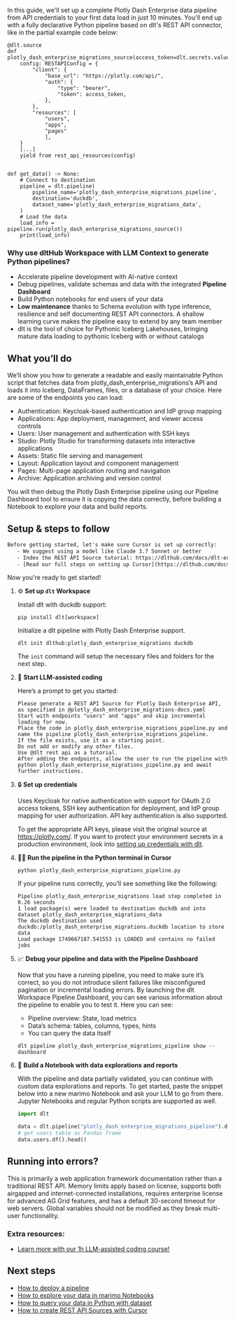 In this guide, we'll set up a complete Plotly Dash Enterprise data pipeline from API credentials to your first data load in just 10 minutes. You'll end up with a fully declarative Python pipeline based on dlt's REST API connector, like in the partial example code below:

```python-outcome
@dlt.source
def plotly_dash_enterprise_migrations_source(access_token=dlt.secrets.value):
    config: RESTAPIConfig = {
        "client": {
            "base_url": "https://plotly.com/api/",
            "auth": {
                "type": "bearer",
                "token": access_token,
            },
        },
        "resources": [
            "users",
            "apps",
            "pages"
            ],
    }
    [...]
    yield from rest_api_resources(config)


def get_data() -> None:
    # Connect to destination
    pipeline = dlt.pipeline(
        pipeline_name='plotly_dash_enterprise_migrations_pipeline',
        destination='duckdb',
        dataset_name='plotly_dash_enterprise_migrations_data', 
    )
    # Load the data
    load_info = pipeline.run(plotly_dash_enterprise_migrations_source())
    print(load_info) 
```

### Why use dltHub Workspace with LLM Context to generate Python pipelines?

- Accelerate pipeline development with AI-native context
- Debug pipelines, validate schemas and data with the integrated **Pipeline Dashboard**
- Build Python notebooks for end users of your data
- **Low maintenance** thanks to Schema evolution with type inference, resilience and self documenting REST API connectors. A shallow learning curve makes the pipeline easy to extend by any team member
- dlt is the tool of choice for Pythonic Iceberg Lakehouses, bringing mature data loading to pythonic Iceberg with or without catalogs

## What you’ll do

We’ll show you how to generate a readable and easily maintainable Python script that fetches data from plotly_dash_enterprise_migrations’s API and loads it into Iceberg, DataFrames, files, or a database of your choice. Here are some of the endpoints you can load:

- Authentication: Keycloak-based authentication and IdP group mapping
- Applications: App deployment, management, and viewer access controls
- Users: User management and authentication with SSH keys
- Studio: Plotly Studio for transforming datasets into interactive applications
- Assets: Static file serving and management
- Layout: Application layout and component management
- Pages: Multi-page application routing and navigation
- Archive: Application archiving and version control

You will then debug the Plotly Dash Enterprise pipeline using our Pipeline Dashboard tool to ensure it is copying the data correctly, before building a Notebook to explore your data and build reports.

## Setup & steps to follow

```default
Before getting started, let's make sure Cursor is set up correctly:
   - We suggest using a model like Claude 3.7 Sonnet or better
   - Index the REST API Source tutorial: https://dlthub.com/docs/dlt-ecosystem/verified-sources/rest_api/ and add it to context as **@dlt rest api**
   - [Read our full steps on setting up Cursor](https://dlthub.com/docs/dlt-ecosystem/llm-tooling/cursor-restapi#23-configuring-cursor-with-documentation)
```

Now you're ready to get started!

1. ⚙️ **Set up `dlt` Workspace**
    
    Install dlt with duckdb support:
    ```shell
    pip install dlt[workspace]
    ```

    Initialize a dlt pipeline with Plotly Dash Enterprise support.
    ```shell
    dlt init dlthub:plotly_dash_enterprise_migrations duckdb
    ```

    The `init` command will setup the necessary files and folders for the next step.
    
2. 🤠 **Start LLM-assisted coding**
    
    Here’s a prompt to get you started:
    
    ```prompt
    Please generate a REST API Source for Plotly Dash Enterprise API, as specified in @plotly_dash_enterprise_migrations-docs.yaml 
    Start with endpoints "users" and "apps" and skip incremental loading for now. 
    Place the code in plotly_dash_enterprise_migrations_pipeline.py and name the pipeline plotly_dash_enterprise_migrations_pipeline. 
    If the file exists, use it as a starting point. 
    Do not add or modify any other files. 
    Use @dlt rest api as a tutorial. 
    After adding the endpoints, allow the user to run the pipeline with python plotly_dash_enterprise_migrations_pipeline.py and await further instructions.
    ```

    
3. 🔒 **Set up credentials** 
    
    Uses Keycloak for native authentication with support for OAuth 2.0 access tokens, SSH key authentication for deployment, and IdP group mapping for user authorization. API key authentication is also supported.
    
    To get the appropriate API keys, please visit the original source at https://plotly.com/.
    If you want to protect your environment secrets in a production environment, look into [setting up credentials with dlt](https://dlthub.com/docs/walkthroughs/add_credentials).
    
4. 🏃‍♀️ **Run the pipeline in the Python terminal in Cursor**
    
    ```shell
    python plotly_dash_enterprise_migrations_pipeline.py
    ```
    
    If your pipeline runs correctly, you’ll see something like the following:
    
    ```shell
    Pipeline plotly_dash_enterprise_migrations load step completed in 0.26 seconds
    1 load package(s) were loaded to destination duckdb and into dataset plotly_dash_enterprise_migrations_data
    The duckdb destination used duckdb:/plotly_dash_enterprise_migrations.duckdb location to store data
    Load package 1749667187.541553 is LOADED and contains no failed jobs
    ```
    
5. 📈 **Debug your pipeline and data with the Pipeline Dashboard**

    Now that you have a running pipeline, you need to make sure it’s correct, so you do not introduce silent failures like misconfigured pagination or incremental loading errors. By launching the dlt Workspace Pipeline Dashboard, you can see various information about the pipeline to enable you to test it. Here you can see:
    - Pipeline overview: State, load metrics
    - Data’s schema: tables, columns, types, hints
    - You can query the data itself
    
    ```shell
    dlt pipeline plotly_dash_enterprise_migrations_pipeline show --dashboard
    ```
    
6. 🐍 **Build a Notebook with data explorations and reports**

    With the pipeline and data partially validated, you can continue with custom data explorations and reports. To get started, paste the snippet below into a new marimo Notebook and ask your LLM to go from there. Jupyter Notebooks and regular Python scripts are supported as well.

    
    ```python
    import dlt

   data = dlt.pipeline("plotly_dash_enterprise_migrations_pipeline").dataset()
   # get users table as Pandas frame
   data.users.df().head()
    ```

## Running into errors?

This is primarily a web application framework documentation rather than a traditional REST API. Memory limits apply based on license, supports both airgapped and internet-connected installations, requires enterprise license for advanced AG Grid features, and has a default 30-second timeout for web servers. Global variables should not be modified as they break multi-user functionality.

### Extra resources:

- [Learn more with our 1h LLM-assisted coding course!](https://www.youtube.com/watch?v=GGid70rnJuM)

## Next steps

- [How to deploy a pipeline](https://dlthub.com/docs/walkthroughs/deploy-a-pipeline)
- [How to explore your data in marimo Notebooks](https://dlthub.com/docs/general-usage/dataset-access/marimo)
- [How to query your data in Python with dataset](https://dlthub.com/docs/general-usage/dataset-access/dataset)
- [How to create REST API Sources with Cursor](https://dlthub.com/docs/dlt-ecosystem/llm-tooling/cursor-restapi)